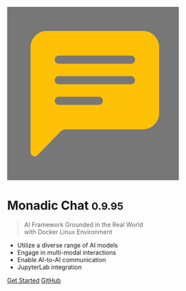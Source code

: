 ![](https://raw.githubusercontent.com/yohasebe/monadic-chat/refs/heads/main/docs/assets/images/favicon/favicon.png ':size=100 :style=border-radius: 20%;')

# <b>Monadic Chat</b> <small><b>0.9.95</b></small>

> AI Framework Grounded in the Real World<br />with Docker Linux Environment

- Utilize a diverse range of AI models
- Engage in multi-modal interactions
- Enable AI-to-AI communication
- JupyterLab integration

[Get Started](#monadic-chat)
[GitHub](https://github.com/yohasebe/monadic-chat/)

